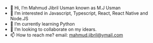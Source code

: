 - 👋 Hi, I’m Mahmud Jibril Usman known as M.J Usman
- 👀 I’m interested in Javascript, Typescript, React, React Native and Node.JS   
- 🌱 I’m currently learning Python 
- 💞️ I’m looking to collaborate on my idears.
- 📫 How to reach me? email: mahmud.jibril@ymail.com 

<!---
mjusman/mjusman is a ✨ special ✨ repository because its `README.md` (this file) appears on your GitHub profile.
You can click the Preview link to take a look at your changes.
--->

